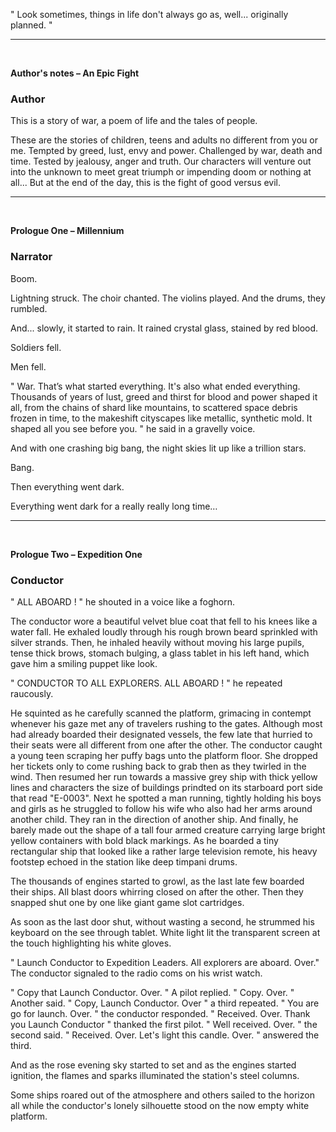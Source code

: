 <!-- the characters, the setting, the plot, the conflict, and the resolution. -->


" Look sometimes, things in life don't always go as, well... originally planned. "
 
___

<br>

**Author's notes – An Epic Fight**

### Author

This is a story of war, a poem of life and the tales of people.

These are the stories of children, teens and adults no different from you or me. 
Tempted by greed, lust, envy and power. Challenged by war, death and time. Tested by jealousy, anger and truth. Our characters will venture out into the unknown to meet great triumph or impending doom or nothing at all... But at the end of the day, this is the fight of good versus evil.

___

<br>

**Prologue One – Millennium**

### Narrator

Boom.

Lightning struck. The choir chanted. The violins played. And the drums, they rumbled. 

And... slowly, it started to rain. It rained crystal glass, stained by red blood.

Soldiers fell. 

Men fell.

" War. That’s what started everything. It's also what ended everything. Thousands of years of lust, greed and thirst for blood and power shaped it all, from the chains of shard like mountains, to scattered space debris frozen in time, to the makeshift cityscapes like metallic, synthetic mold.
It shaped all you see before you. " he said in a gravelly voice.


And with one crashing big bang, the night skies lit up like a trillion stars.

Bang.

Then everything went dark. 

Everything went dark for a really really long time…


___

<br>

**Prologue Two – Expedition One**


### Conductor

" ALL ABOARD ! " he shouted in a voice like a foghorn.

The conductor wore a beautiful velvet blue coat that fell to his knees like a water fall. 
He exhaled loudly through his rough brown beard sprinkled with silver strands. Then, he inhaled heavily without moving his large pupils, tense thick brows, stomach bulging, a glass tablet in his left hand, which gave him a smiling puppet like look. 

" CONDUCTOR TO ALL EXPLORERS. ALL ABOARD ! " he repeated raucously. 

He squinted as he carefully scanned the platform, grimacing in contempt whenever his gaze met any of travelers rushing to the gates. Although most had already boarded their designated vessels, the few late that hurried to their seats were all different from one after the other. The conductor caught a young teen scraping her puffy bags unto the platform floor. She dropped her tickets only to come rushing back to grab then as they twirled in the wind. Then resumed her run towards a massive grey ship with thick yellow lines and characters the size of buildings prindted on its starboard port side  that read "E-0003". Next he spotted a man running, tightly holding his boys and girls as he struggled to follow his wife who also had her arms around another child. They ran in the direction of another ship. And finally, he barely made out the shape of a tall four armed creature carrying large bright yellow containers with bold black markings. As he boarded a tiny rectangular ship that looked like a rather large television remote, his heavy footstep echoed in the station like deep timpani drums.

The thousands of engines started to growl, as the last late few boarded their ships. All blast doors whirring closed on after the other. Then they snapped shut one by one like giant game slot cartridges. 

As soon as the last door shut, without wasting a second, he strummed his keyboard on the see through tablet. White light lit the transparent screen at the touch highlighting his white gloves.

" Launch Conductor to Expedition Leaders. All explorers are aboard. Over." The conductor signaled to the radio coms on his wrist watch. 

" Copy that Launch Conductor. Over. " A pilot replied. 
" Copy. Over. " Another said. 
" Copy, Launch Conductor. Over " a third repeated. 
" You are go for launch. Over. " the conductor responded. 
" Received. Over. Thank you Launch Conductor " thanked the first pilot.
" Well received. Over.  " the second said. 
" Received. Over. Let's light this candle. Over.  " answered the third. 

And as the rose evening sky started to set and as the engines started ignition, the flames and sparks illuminated the station's steel columns.

Some ships roared out of the atmosphere and others sailed to the horizon all while the conductor's lonely silhouette stood on the now empty white platform.



<!-- 

Draft 

What once was peaceful and prosperous worlds is now just remnants and fragments of ancient and aging civilizations. Now, scavengers, warmongers and power hungry lords rule the systems.

But there, past the skeleton field, do you see ? Past the tank and ship carcasses that covered the bright bushy fields that went on to the horizon, lay a figure. -->